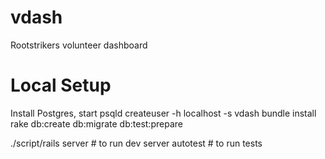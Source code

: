 vdash
=====

Rootstrikers volunteer dashboard


Local Setup
=============
Install Postgres, start psqld
createuser -h localhost -s vdash
bundle install
rake db:create db:migrate db:test:prepare

./script/rails server # to run dev server
autotest # to run tests

